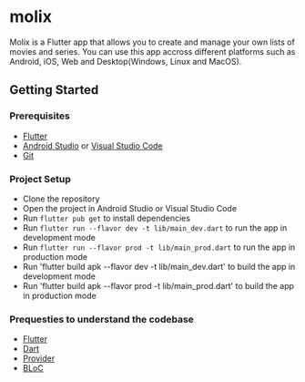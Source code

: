 # molix

Molix is a Flutter app that allows you to create and manage your own lists of movies and series. You can use this app accross different platforms such as Android, iOS, Web and Desktop(Windows, Linux and MacOS).

## Getting Started

### Prerequisites
* [Flutter](https://flutter.dev/docs/get-started/install)
* [Android Studio](https://developer.android.com/studio) or [Visual Studio Code](https://code.visualstudio.com/)
* [Git](https://git-scm.com/downloads)

### Project Setup
* Clone the repository
* Open the project in Android Studio or Visual Studio Code
* Run `flutter pub get` to install dependencies
* Run `flutter run --flavor dev -t lib/main_dev.dart` to run the app in development mode
* Run `flutter run --flavor prod -t lib/main_prod.dart` to run the app in production mode
* Run 'flutter build apk --flavor dev -t lib/main_dev.dart' to build the app in development mode
* Run 'flutter build apk --flavor prod -t lib/main_prod.dart' to build the app in production mode

### Prequesties to understand the codebase
* [Flutter](https://docs.flutter.dev/get-started/test-drive)
* [Dart](https://dart.dev/guides)
* [Provider](https://pub.dev/packages/provider)
* [BLoC](https://bloclibrary.dev/#/)

